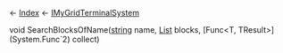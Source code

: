 ← [Index](Api-Index) ← [IMyGridTerminalSystem](Sandbox.ModAPI.Ingame.IMyGridTerminalSystem)

void SearchBlocksOfName([string](System.String) name, [List<T>](System.Collections.Generic.List`1) blocks, [Func<T, TResult>](System.Func`2) collect)

